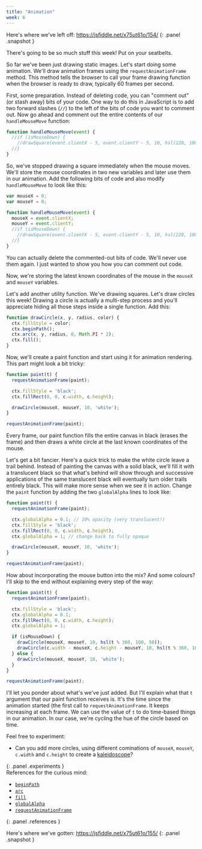 ```yaml
---
title: "Animation"
week: 6
---
```


Here's where we've left off: <https://jsfiddle.net/x75ut61o/154/>
{: .panel .snapshot }

There's going to be so much stuff this week! Put on your seatbelts.

So far we've been just drawing static images. Let's start doing some animation. We'll draw animation frames using the `requestAnimationFrame` method. This method tells the browser to call your frame drawing function when the browser is ready to draw, typically 60 frames per second.

First, some preparation. Instead of deleting code, you can "comment out" (or stash away) bits of your code. One way to do this in JavaScript is to add two forward slashes (`//`) to the left of the bits of code you want to comment out. Now go ahead and comment out the entire contents of our `handleMouseMove` function:

```js
function handleMouseMove(event) {
  //if (isMouseDown) {
    //drawSquare(event.clientX - 5, event.clientY - 5, 10, hsl(220, 100, 50));
  //}
}
```

So, we've stopped drawing a square immediately when the mouse moves. We'll store the mouse coordinates in two new variables and later use them in our animation. Add the following bits of code and also modify `handleMouseMove` to look like this:

```js
var mouseX = 0;
var mouseY = 0;

function handleMouseMove(event) {
  mouseX = event.clientX;
  mouseY = event.clientY;
  //if (isMouseDown) {
    //drawSquare(event.clientX - 5, event.clientY - 5, 10, hsl(220, 100, 50));
  //}
}
```

You can actually delete the commented-out bits of code. We'll never use them again. I just wanted to show you how you can comment out code.

Now, we're storing the latest known coordinates of the mouse in the `mouseX` and `mouseY` variables.

Let's add another utility function. We've drawing squares. Let's draw circles this week! Drawing a circle is actually a multi-step process and you'll appreciate hiding all those steps inside a single function. Add this:

```js
function drawCircle(x, y, radius, color) {
  ctx.fillStyle = color;
  ctx.beginPath();
  ctx.arc(x, y, radius, 0, Math.PI * 2);
  ctx.fill();
}
```

Now, we'll create a paint function and start using it for animation rendering. This part might look a bit tricky:

```js
function paint(t) {
  requestAnimationFrame(paint);

  ctx.fillStyle = 'black';
  ctx.fillRect(0, 0, c.width, c.height);

  drawCircle(mouseX, mouseY, 10, 'white');
}

requestAnimationFrame(paint);
```

Every frame, our paint function fills the entire canvas in black (erases the frame) and then draws a white circle at the last known coordinates of the mouse.

Let's get a bit fancier. Here's a quick trick to make the white circle leave a trail behind. Instead of painting the canvas with a solid black, we'll fill it with a translucent black so that what's behind will show through and successive applications of the same translucent black will eventually turn older trails entirely black. This will make more sense when we see it in action. Change the `paint` function by adding the two `globalAlpha` lines to look like:

```js
function paint(t) {
  requestAnimationFrame(paint);

  ctx.globalAlpha = 0.1; // 10% opacity (very translucent!)
  ctx.fillStyle = 'black';
  ctx.fillRect(0, 0, c.width, c.height);
  ctx.globalAlpha = 1; // change back to fully opaque

  drawCircle(mouseX, mouseY, 10, 'white');
}

requestAnimationFrame(paint);
```

How about incorporating the mouse button into the mix? And some colours? I'll skip to the end without explaining every step of the way:

```js
function paint(t) {
  requestAnimationFrame(paint);

  ctx.fillStyle = 'black';
  ctx.globalAlpha = 0.1;
  ctx.fillRect(0, 0, c.width, c.height);
  ctx.globalAlpha = 1;

  if (isMouseDown) {
    drawCircle(mouseX, mouseY, 10, hsl(t % 360, 100, 50));
    drawCircle(c.width - mouseX, c.height - mouseY, 10, hsl(t % 360, 100, 50));
  } else {
    drawCircle(mouseX, mouseY, 10, 'white');
  }
}

requestAnimationFrame(paint);
```

I'll let you ponder about what's we've just added. But I'll explain what that `t` argument that our paint function receives is. It's the time since the animation started (the first call to `requestAnimationFrame`. It keeps increasing at each frame. We can use the value of `t` to do time-based things in our animation. In our case, we're cycling the hue of the circle based on time.

<div markdown="1">
Feel free to experiment:

* Can you add more circles, using different cominations of `mouseX`, `mouseY`, `c.width` and `c.height` to create a [kaleidoscope](https://en.wikipedia.org/wiki/Kaleidoscope)?

</div>
{: .panel .experiments }

<div markdown="1">
References for the curious mind:

* [`beginPath`](https://developer.mozilla.org/en-US/docs/Web/API/CanvasRenderingContext2D/beginPath)
* [`arc`](https://developer.mozilla.org/en-US/docs/Web/API/CanvasRenderingContext2D/arc)
* [`fill`](https://developer.mozilla.org/en-US/docs/Web/API/CanvasRenderingContext2D/fill)
* [`globalAlpha`](https://developer.mozilla.org/en-US/docs/Web/API/CanvasRenderingContext2D/globalAlpha)
* [`requestAnimationFrame`](https://developer.mozilla.org/en-US/docs/Web/API/window/requestAnimationFrame)
</div>
{: .panel .references }

Here's where we've gotten: <https://jsfiddle.net/x75ut61o/155/>
{: .panel .snapshot }

